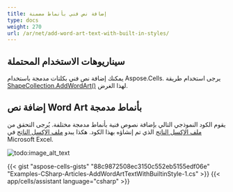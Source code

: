 ```yaml
---
title: إضافة نص فني بأنماط مضمنة
type: docs
weight: 270
url: /ar/net/add-word-art-text-with-built-in-styles/
---
```


## **سيناريوهات الاستخدام المحتملة**
يمكنك إضافة نص فني بكلتات مدمجة باستخدام Aspose.Cells. يرجى استخدام طريقة [ShapeCollection.AddWordArt()](https://reference.aspose.com/cells/net/aspose.cells.drawing/shapecollection/methods/addwordart) لهذا الغرض.
## **إضافة نص Word Art بأنماط مدمجة**
يقوم الكود النموذجي التالي بإضافة نصوص فنية بأنماط مدمجة مختلفة. يُرجى التحقق من [ملف الإكسل الناتج](5115470.xlsx) الذي تم إنشاؤه بهذا الكود. هكذا يبدو [ملف الإكسل الناتج](5115470.xlsx) في Microsoft Excel.

![todo:image_alt_text](add-word-art-text-with-built-in-styles_1.png)

{{< gist "aspose-cells-gists" "88c9872508ec3150c552eb5155edf06e" "Examples-CSharp-Articles-AddWordArtTextWithBuiltinStyle-1.cs" >}}
{{< app/cells/assistant language="csharp" >}}
